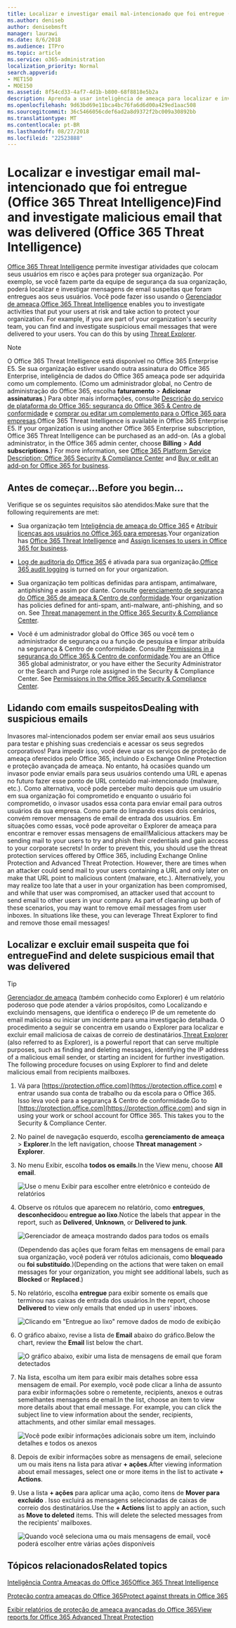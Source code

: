 ```yaml
---
title: Localizar e investigar email mal-intencionado que foi entregue (Office 365 Threat Intelligence)
ms.author: deniseb
author: denisebmsft
manager: laurawi
ms.date: 8/6/2018
ms.audience: ITPro
ms.topic: article
ms.service: o365-administration
localization_priority: Normal
search.appverid:
- MET150
- MOE150
ms.assetid: 8f54cd33-4af7-4d1b-b800-68f8818e5b2a
description: Aprenda a usar inteligência de ameaça para localizar e investigar email mal-intencionado.
ms.openlocfilehash: 9d63bd69e11bca4bc76fa6d6d00a429ed1aac508
ms.sourcegitcommit: 36c5466056cdef6ad2a8d9372f2bc009a30892bb
ms.translationtype: MT
ms.contentlocale: pt-BR
ms.lasthandoff: 08/27/2018
ms.locfileid: "22523888"
---
```

# <a name="find-and-investigate-malicious-email-that-was-delivered-office-365-threat-intelligence"></a><span data-ttu-id="bfddf-103">Localizar e investigar email mal-intencionado que foi entregue (Office 365 Threat Intelligence)</span><span class="sxs-lookup"><span data-stu-id="bfddf-103">Find and investigate malicious email that was delivered (Office 365 Threat Intelligence)</span></span>

<span data-ttu-id="bfddf-p101">[Office 365 Threat Intelligence](office-365-ti.md) permite investigar atividades que colocam seus usuários em risco e ações para proteger sua organização. Por exemplo, se você fazem parte da equipe de segurança da sua organização, poderá localizar e investigar mensagens de email suspeitas que foram entregues aos seus usuários. Você pode fazer isso usando o [Gerenciador de ameaça](get-started-with-ti.md#threat-explorer).</span><span class="sxs-lookup"><span data-stu-id="bfddf-p101">[Office 365 Threat Intelligence](office-365-ti.md) enables you to investigate activities that put your users at risk and take action to protect your organization. For example, if you are part of your organization's security team, you can find and investigate suspicious email messages that were delivered to your users. You can do this by using [Threat Explorer](get-started-with-ti.md#threat-explorer).</span></span>
  
> [!NOTE]
> <span data-ttu-id="bfddf-p102">O Office 365 Threat Intelligence está disponível no Office 365 Enterprise E5. Se sua organização estiver usando outra assinatura do Office 365 Enterprise, inteligência de dados do Office 365 ameaça pode ser adquirida como um complemento. (Como um administrador global, no Centro de administração do Office 365, escolha **faturamento** \> **Adicionar assinaturas**.) Para obter mais informações, consulte [Descrição do serviço de plataforma do Office 365: segurança do Office 365 &amp; Centro de conformidade](https://technet.microsoft.com/en-us/library/dn933793.aspx) e [comprar ou editar um complemento para o Office 365 para empresas](https://support.office.com/article/4e7b57d6-b93b-457d-aecd-0ea58bff07a6).</span><span class="sxs-lookup"><span data-stu-id="bfddf-p102">Office 365 Threat Intelligence is available in Office 365 Enterprise E5. If your organization is using another Office 365 Enterprise subscription, Office 365 Threat Intelligence can be purchased as an add-on. (As a global administrator, in the Office 365 admin center, choose **Billing** \> **Add subscriptions**.) For more information, see [Office 365 Platform Service Description: Office 365 Security &amp; Compliance Center](https://technet.microsoft.com/en-us/library/dn933793.aspx) and [Buy or edit an add-on for Office 365 for business](https://support.office.com/article/4e7b57d6-b93b-457d-aecd-0ea58bff07a6).</span></span> 
  
## <a name="before-you-begin"></a><span data-ttu-id="bfddf-110">Antes de começar...</span><span class="sxs-lookup"><span data-stu-id="bfddf-110">Before you begin...</span></span>

<span data-ttu-id="bfddf-111">Verifique se os seguintes requisitos são atendidos:</span><span class="sxs-lookup"><span data-stu-id="bfddf-111">Make sure that the following requirements are met:</span></span>
  
- <span data-ttu-id="bfddf-112">Sua organização tem [Inteligência de ameaça do Office 365](office-365-ti.md) e [Atribuir licenças aos usuários no Office 365 para empresas](https://support.office.com/article/997596b5-4173-4627-b915-36abac6786dc).</span><span class="sxs-lookup"><span data-stu-id="bfddf-112">Your organization has [Office 365 Threat Intelligence](office-365-ti.md) and [Assign licenses to users in Office 365 for business](https://support.office.com/article/997596b5-4173-4627-b915-36abac6786dc).</span></span>
    
- <span data-ttu-id="bfddf-113">[Log de auditoria do Office 365](turn-audit-log-search-on-or-off.md) é ativada para sua organização.</span><span class="sxs-lookup"><span data-stu-id="bfddf-113">[Office 365 audit logging](turn-audit-log-search-on-or-off.md) is turned on for your organization.</span></span> 
    
- <span data-ttu-id="bfddf-p103">Sua organização tem políticas definidas para antispam, antimalware, antiphishing e assim por diante. Consulte [gerenciamento de segurança do Office 365 de ameaça &amp; Centro de conformidade](threat-management.md).</span><span class="sxs-lookup"><span data-stu-id="bfddf-p103">Your organization has policies defined for anti-spam, anti-malware, anti-phishing, and so on. See [Threat management in the Office 365 Security &amp; Compliance Center](threat-management.md).</span></span>
    
- <span data-ttu-id="bfddf-p104">Você é um administrador global do Office 365 ou você tem o administrador de segurança ou a função de pesquisa e limpar atribuída na segurança &amp; Centro de conformidade. Consulte [Permissions in a segurança do Office 365 &amp; Centro de conformidade](permissions-in-the-security-and-compliance-center.md).</span><span class="sxs-lookup"><span data-stu-id="bfddf-p104">You are an Office 365 global administrator, or you have either the Security Administrator or the Search and Purge role assigned in the Security &amp; Compliance Center. See [Permissions in the Office 365 Security &amp; Compliance Center](permissions-in-the-security-and-compliance-center.md).</span></span>
    
## <a name="dealing-with-suspicious-emails"></a><span data-ttu-id="bfddf-118">Lidando com emails suspeitos</span><span class="sxs-lookup"><span data-stu-id="bfddf-118">Dealing with suspicious emails</span></span>

<span data-ttu-id="bfddf-p105">Invasores mal-intencionados podem ser enviar email aos seus usuários para testar e phishing suas credenciais e acessar os seus segredos corporativos! Para impedir isso, você deve usar os serviços de proteção de ameaça oferecidos pelo Office 365, incluindo o Exchange Online Protection e proteção avançada de ameaça. No entanto, há ocasiões quando um invasor pode enviar emails para seus usuários contendo uma URL e apenas no futuro fazer esse ponto de URL conteúdo mal-intencionado (malware, etc.). Como alternativa, você pode perceber muito depois que um usuário em sua organização foi comprometido e enquanto o usuário foi comprometido, o invasor usados essa conta para enviar email para outros usuários da sua empresa. Como parte do limpando esses dois cenários, convém remover mensagens de email de entrada dos usuários. Em situações como essas, você pode aproveitar o Explorer de ameaça para encontrar e remover essas mensagens de email!</span><span class="sxs-lookup"><span data-stu-id="bfddf-p105">Malicious attackers may be sending mail to your users to try and phish their credentials and gain access to your corporate secrets! In order to prevent this, you should use the threat protection services offered by Office 365, including Exchange Online Protection and Advanced Threat Protection. However, there are times when an attacker could send mail to your users containing a URL and only later on make that URL point to malicious content (malware, etc.). Alternatively, you may realize too late that a user in your organization has been compromised, and while that user was compromised, an attacker used that account to send email to other users in your company. As part of cleaning up both of these scenarios, you may want to remove email messages from user inboxes. In situations like these, you can leverage Threat Explorer to find and remove those email messages!</span></span>
  
## <a name="find-and-delete-suspicious-email-that-was-delivered"></a><span data-ttu-id="bfddf-125">Localizar e excluir email suspeita que foi entregue</span><span class="sxs-lookup"><span data-stu-id="bfddf-125">Find and delete suspicious email that was delivered</span></span>

> [!TIP]
> <span data-ttu-id="bfddf-p106">[Gerenciador de ameaça](get-started-with-ti.md#threat-explorer) (também conhecido como Explorer) é um relatório poderoso que pode atender a vários propósitos, como Localizando e excluindo mensagens, que identifica o endereço IP de um remetente do email maliciosa ou iniciar um incidente para uma investigação detalhada. O procedimento a seguir se concentra em usando o Explorer para localizar e excluir email maliciosa de caixas de correio de destinatários.</span><span class="sxs-lookup"><span data-stu-id="bfddf-p106">[Threat Explorer](get-started-with-ti.md#threat-explorer) (also referred to as Explorer), is a powerful report that can serve multiple purposes, such as finding and deleting messages, identifying the IP address of a malicious email sender, or starting an incident for further investigation. The following procedure focuses on using Explorer to find and delete malicious email from recipients mailboxes.</span></span> 
  
1. <span data-ttu-id="bfddf-p107">Vá para [https://protection.office.com](https://protection.office.com) e entrar usando sua conta de trabalho ou da escola para o Office 365. Isso leva você para a segurança &amp; Centro de conformidade.</span><span class="sxs-lookup"><span data-stu-id="bfddf-p107">Go to [https://protection.office.com](https://protection.office.com) and sign in using your work or school account for Office 365. This takes you to the Security &amp; Compliance Center.</span></span> 
    
2. <span data-ttu-id="bfddf-130">No painel de navegação esquerdo, escolha **gerenciamento de ameaça** \> **Explorer**.</span><span class="sxs-lookup"><span data-stu-id="bfddf-130">In the left navigation, choose **Threat management** \> **Explorer**.</span></span>
    
3. <span data-ttu-id="bfddf-131">No menu Exibir, escolha **todos os emails**.</span><span class="sxs-lookup"><span data-stu-id="bfddf-131">In the View menu, choose **All email**.</span></span>
    
    ![Use o menu Exibir para escolher entre eletrônico e conteúdo de relatórios](media/d39013ff-93b6-42f6-bee5-628895c251c2.png)
  
4. <span data-ttu-id="bfddf-133">Observe os rótulos que aparecem no relatório, como **entregues**, **desconhecido**ou **entregue ao lixo**.</span><span class="sxs-lookup"><span data-stu-id="bfddf-133">Notice the labels that appear in the report, such as **Delivered**, **Unknown**, or **Delivered to junk**.</span></span>
    
    ![Gerenciador de ameaça mostrando dados para todos os emails](media/208826ed-a85e-446f-b276-b5fdc312fbcb.png)
  
    <span data-ttu-id="bfddf-135">(Dependendo das ações que foram feitas em mensagens de email para sua organização, você poderá ver rótulos adicionais, como **bloqueado** ou **foi substituído**.)</span><span class="sxs-lookup"><span data-stu-id="bfddf-135">(Depending on the actions that were taken on email messages for your organization, you might see additional labels, such as **Blocked** or **Replaced**.)</span></span>
    
5. <span data-ttu-id="bfddf-136">No relatório, escolha **entregue** para exibir somente os emails que terminou nas caixas de entrada dos usuários.</span><span class="sxs-lookup"><span data-stu-id="bfddf-136">In the report, choose **Delivered** to view only emails that ended up in users' inboxes.</span></span> 
    
    ![Clicando em "Entregue ao lixo" remove dados de modo de exibição](media/e6fb2e47-461e-4f6f-8c65-c331bd858758.png)
  
6. <span data-ttu-id="bfddf-138">O gráfico abaixo, revise a lista de **Email** abaixo do gráfico.</span><span class="sxs-lookup"><span data-stu-id="bfddf-138">Below the chart, review the **Email** list below the chart.</span></span> 
    
    ![O gráfico abaixo, exibir uma lista de mensagens de email que foram detectados](media/dfb60590-1236-499d-97da-86c68621e2bc.png)
  
7. <span data-ttu-id="bfddf-p108">Na lista, escolha um item para exibir mais detalhes sobre essa mensagem de email. Por exemplo, você pode clicar a linha de assunto para exibir informações sobre o remetente, recipients, anexos e outras semelhantes mensagens de email.</span><span class="sxs-lookup"><span data-stu-id="bfddf-p108">In the list, choose an item to view more details about that email message. For example, you can click the subject line to view information about the sender, recipients, attachments, and other similar email messages.</span></span>
    
    ![Você pode exibir informações adicionais sobre um item, incluindo detalhes e todos os anexos](media/5a5707c3-d62a-4610-ae7b-900fff8708b2.png)
  
8. <span data-ttu-id="bfddf-143">Depois de exibir informações sobre as mensagens de email, selecione um ou mais itens na lista para ativar **+ ações**.</span><span class="sxs-lookup"><span data-stu-id="bfddf-143">After viewing information about email messages, select one or more items in the list to activate **+ Actions**.</span></span>
    
9. <span data-ttu-id="bfddf-p109">Use a lista **+ ações** para aplicar uma ação, como itens de **Mover para excluído** . Isso excluirá as mensagens selecionadas de caixas de correio dos destinatários.</span><span class="sxs-lookup"><span data-stu-id="bfddf-p109">Use the **+ Actions** list to apply an action, such as **Move to deleted** items. This will delete the selected messages from the recipients' mailboxes.</span></span> 
    
    ![Quando você seleciona uma ou mais mensagens de email, você poderá escolher entre várias ações disponíveis](media/ef12e10c-60a7-4f66-8f76-68d77ae26de1.png)
  
## <a name="related-topics"></a><span data-ttu-id="bfddf-147">Tópicos relacionados</span><span class="sxs-lookup"><span data-stu-id="bfddf-147">Related topics</span></span>

[<span data-ttu-id="bfddf-148">Inteligência Contra Ameaças do Office 365</span><span class="sxs-lookup"><span data-stu-id="bfddf-148">Office 365 Threat Intelligence</span></span>](office-365-ti.md)
  
[<span data-ttu-id="bfddf-149">Proteção contra ameaças do Office 365</span><span class="sxs-lookup"><span data-stu-id="bfddf-149">Protect against threats in Office 365</span></span>](protect-against-threats.md)
  
[<span data-ttu-id="bfddf-150">Exibir relatórios de proteção de ameaça avançadas do Office 365</span><span class="sxs-lookup"><span data-stu-id="bfddf-150">View reports for Office 365 Advanced Threat Protection</span></span>](view-reports-for-atp.md)
  

